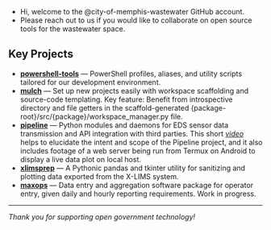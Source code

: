 - Hi, welcome to the @city-of-memphis-wastewater GitHub account.
- Please reach out to us if you would like to collaborate on open source tools for the wastewater space.
<!---
City-of-Memphis-Wastewater/City-of-Memphis-Wastewater is a ✨ special ✨ repository because its `README.md` (this file) appears on your GitHub profile.
You can click the Preview link to take a look at your changes.
--->

## Key Projects

- [**powershell-tools**](https://github.com/City-of-Memphis-Wastewater/powershell-tools) — PowerShell profiles, aliases, and utility scripts tailored for our development environment.
- [**mulch**](https://github.com/City-of-Memphis-Wastewater/mulch) — Set up new projects easily with workspace scaffolding and source-code templating. Key feature: Benefit from introspective directory and file getters in the scaffold-generated {package-root}/src/{package}/workspace_manager.py file.
- [**pipeline**](https://github.com/City-of-Memphis-Wastewater/pipeline) — Python modules and daemons for EDS sensor data transmission and API integration with third parties. This short [*video*](https://youtube.com/shorts/V6690KY2tao) helps to elucidate the intent and scope of the Pipeline project, and it also includes footage of a web server being run from Termux on Android to display a live data plot on local host.
- [**xlimsprep**](https://github.com/City-of-Memphis-Wastewater/xlimsprep) — A Pythonic pandas and tkinter utility for sanitizing and plotting data exported from the X-LIMS system.
- [**maxops**](https://github.com/City-of-Memphis-Wastewater/maxops) — Data entry and aggregation software package for operator entry, given daily and hourly reporting requirements. Work in progress.

---

*Thank you for supporting open government technology!*
